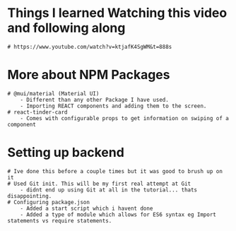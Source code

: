 # Things I learned Watching this video and following along
    # https://www.youtube.com/watch?v=ktjafK4SgWM&t=888s

# More about NPM Packages
    # @mui/material (Material UI) 
        - Different than any other Package I have used.
        - Importing REACT components and adding them to the screen.
    # react-tinder-card
        - Comes with configurable props to get information on swiping of a component

# Setting up backend
    # Ive done this before a couple times but it was good to brush up on it
    # Used Git init. This will be my first real attempt at Git
        - didnt end up using Git at all in the tutorial... thats disappointing.
    # Configuring package.json
        - Added a start script which i havent done
        - Added a type of module which allows for ES6 syntax eg Import statements vs require statements.
